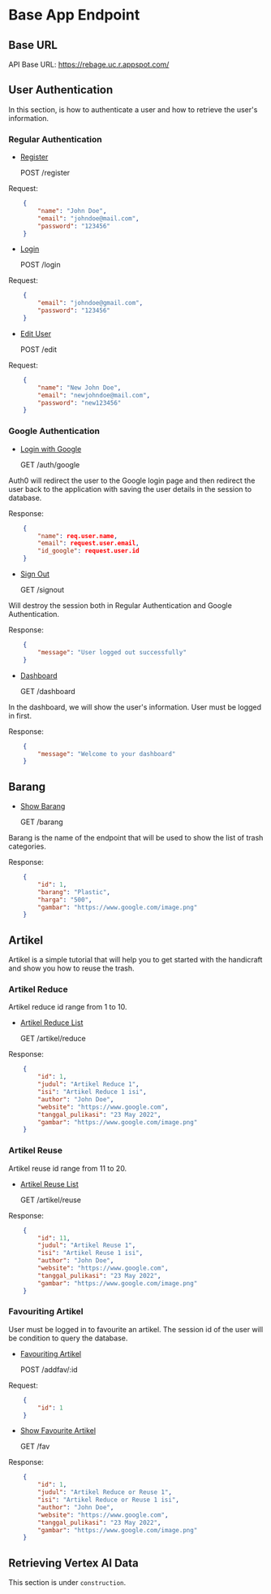 # Base App Endpoint

## Base URL

API Base URL: https://rebage.uc.r.appspot.com/

## User Authentication

In this section, is how to authenticate a user and how to retrieve the user's
information.

### Regular Authentication

-   [Register](#register)

    POST /register

Request:

```JSON
    {
        "name": "John Doe",
        "email": "johndoe@mail.com",
        "password": "123456"
    }
```

-   [Login](#login)

    POST /login

Request:

```JSON
    {
        "email": "johndoe@gmail.com",
        "password": "123456"
    }
```

-   [Edit User](#edit-user)

    POST /edit

Request:

```JSON
    {
        "name": "New John Doe",
        "email": "newjohndoe@mail.com",
        "password": "new123456"
    }
```

### Google Authentication

-   [Login with Google](#login-with-google)

    GET /auth/google

Auth0 will redirect the user to the Google login page and then redirect the user
back to the application with saving the user details in the session to database.

Response:

```JSON
    {
        "name": req.user.name,
        "email": request.user.email,
        "id_google": request.user.id
    }
```

-   [Sign Out](#sign-out)

    GET /signout

Will destroy the session both in Regular Authentication and Google
Authentication.

Response:

```JSON
    {
        "message": "User logged out successfully"
    }
```

-   [Dashboard](#dashboard)

    GET /dashboard

In the dashboard, we will show the user's information. User must be logged in
first.

Response:

```JSON
    {
        "message": "Welcome to your dashboard"
    }
```

## Barang

-   [Show Barang](#show-barang)

    GET /barang

Barang is the name of the endpoint that will be used to show the list of trash
categories.

Response:

```JSON
    {
        "id": 1,
        "barang": "Plastic",
        "harga": "500",
        "gambar": "https://www.google.com/image.png"
    }
```

## Artikel

Artikel is a simple tutorial that will help you to get started with the
handicraft and show you how to reuse the trash.

### Artikel Reduce

Artikel reduce id range from 1 to 10.

-   [Artikel Reduce List](#artikel-reduce-list)

    GET /artikel/reduce

Response:

```JSON
    {
        "id": 1,
        "judul": "Artikel Reduce 1",
        "isi": "Artikel Reduce 1 isi",
        "author": "John Doe",
        "website": "https://www.google.com",
        "tanggal_pulikasi": "23 May 2022",
        "gambar": "https://www.google.com/image.png"
    }
```

### Artikel Reuse

Artikel reuse id range from 11 to 20.

-   [Artikel Reuse List](#artikel-reuse-list)

    GET /artikel/reuse

Response:

```JSON
    {
        "id": 11,
        "judul": "Artikel Reuse 1",
        "isi": "Artikel Reuse 1 isi",
        "author": "John Doe",
        "website": "https://www.google.com",
        "tanggal_pulikasi": "23 May 2022",
        "gambar": "https://www.google.com/image.png"
    }
```

### Favouriting Artikel

User must be logged in to favourite an artikel. The session id of the user will
be condition to query the database.

-   [Favouriting Artikel](#favouriting-artikel)

    POST /addfav/:id

Request:

```JSON
    {
        "id": 1
    }
```

-   [Show Favourite Artikel](#show-favourite-artikel)

    GET /fav

Response:

```JSON
    {
        "id": 1,
        "judul": "Artikel Reduce or Reuse 1",
        "isi": "Artikel Reduce or Reuse 1 isi",
        "author": "John Doe",
        "website": "https://www.google.com",
        "tanggal_pulikasi": "23 May 2022",
        "gambar": "https://www.google.com/image.png"
    }
```

## Retrieving Vertex AI Data

This section is under `construction`.
